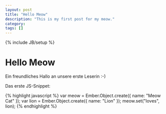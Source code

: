 ```yaml
---
layout: post
title: "Hello Meow"
description: "This is my first post for my meow."
category: 
tags: []
---
```

{% include JB/setup %}

# Hello Meow

Ein freundliches Hallo an unsere erste Leserin :-)

Das erste JS-Snippet:

{% highlight javascript %}
var meow = Ember.Object.create({
	name: "Meow Cat"
});
var lion = Ember.Object.create({
	name: "Lion"
});
meow.set("loves", lion);
{% endhighlight %}
